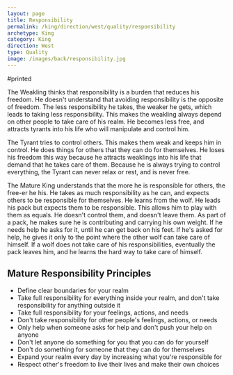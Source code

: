 ```yaml
---
layout: page
title: Responsibility
permalink: /king/direction/west/quality/responsibility
archetype: King
category: King
direction: West
type: Quality
image: /images/back/responsibility.jpg
---
```

#printed   
  
The Weakling thinks that responsibility is a burden that reduces his freedom. He doesn't understand that avoiding responsibility is the opposite of freedom. The less responsibility he takes, the weaker he gets, which leads to taking less responsibility. This makes the weakling always depend on other people to take care of his realm. He becomes less free, and attracts tyrants into his life who will manipulate and control him.   
  
The Tyrant tries to control others. This makes them weak and keeps him in control. He does things for others that they can do for themselves. He loses his freedom this way because he attracts weaklings into his life that demand that he takes care of them. Because he is always trying to control everything, the Tyrant can never relax or rest, and is never free.  
  
The Mature King understands that the more he is responsible for others, the free-er he his. He takes as much responsibility as he can, and expects others to be responsible for themselves. He learns from the wolf. He leads his pack but expects them to be responsible. This allows him to play with them as equals. He doesn't control them, and doesn't leave them. As part of a pack, he makes sure he is contributing and carrying his own weight. If he needs help he asks for it, until he can get back on his feet. If he's asked for help, he gives it only to the point where the other wolf can take care of himself. If a wolf does not take care of his responsibilities, eventually the pack leaves him, and he learns the hard way to take care of himself.   
  
  
## Mature Responsibility Principles  
- Define clear boundaries for your realm  
- Take full responsibility for everything inside your realm, and don't take responsibility for anything outside it  
- Take full responsibility for your feelings, actions, and needs  
- Don't take responsibility for other people's feelings, actions, or needs  
- Only help when someone asks for help and don't push your help on anyone  
- Don't let anyone do something for you that you can do for yourself  
- Don't do something for someone that they can do for themselves  
- Expand your realm every day by increasing what you're responsible for  
- Respect other's freedom to live their lives and make their own choices
